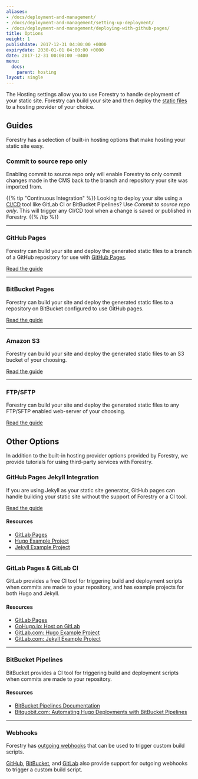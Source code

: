 ```yaml
---
aliases:
- /docs/deployment-and-management/
- /docs/deployment-and-management/setting-up-deployment/
- /docs/deployment-and-management/deploying-with-github-pages/
title: Options
weight: 1
publishdate: 2017-12-31 04:00:00 +0000
expirydate: 2030-01-01 04:00:00 +0000
date: 2017-12-31 00:00:00 -0400
menu:
  docs:
    parent: hosting
layout: single
---
```

The Hosting settings allow you to use Forestry to handle deployment of your static site. Forestry can build your site and then deploy the [static files](/docs/faqs/glossary/static-files) to a hosting provider of your choice.

## Guides
Forestry has a selection of built-in hosting options that make hosting your static site easy.

### Commit to source repo only
Enabling commit to source repo only will enable Forestry to only commit changes made in the CMS back to the branch and repository your site was imported from.

{{% tip "Continuous Integration" %}}
Looking to deploy your site using a [CI/CD](/docs/faqs/glossary/ci-cd) tool like GitLab CI or BitBucket Pipelines? Use *Commit to source repo only*. This will trigger any CI/CD tool when a change is saved or published in Forestry.
{{% /tip %}}

---

### GitHub Pages
Forestry can build your site and deploy the generated static files to a branch of a GitHub repository for use with [GitHub Pages](https://pages.github.com/).

[Read the guide](/docs/hosting/github-pages)

---

### BitBucket Pages
Forestry can build your site and deploy the generated static files to a repository on BitBucket configured to use GitHub pages.

[Read the guide](/docs/hosting/bitbucket-pages)

---

### Amazon S3
Forestry can build your site and deploy the generated static files to an S3 bucket of your choosing.

[Read the guide](/docs/hosting/amazon-s3)

---

### FTP/SFTP
Forestry can build your site and deploy the generated static files to any FTP/SFTP enabled web-server of your choosing.

[Read the guide](/docs/hosting/ftp)


## Other Options
In addition to the built-in hosting provider options provided by Forestry, we provide tutorials for using third-party services with Forestry.

### GitHub Pages Jekyll Integration
If you are using Jekyll as your static site generator, GitHub pages can handle building your static site without the support of Forestry or a CI tool.

[Read the guide](/docs/guides/hosting/github-pages-jekyll)

#### Resources
- [GitLab Pages](https://about.gitlab.com/features/pages/)
- [Hugo Example Project](https://gitlab.com/pages/hugo)
- [Jekyll Example Project](https://gitlab.com/groups/pages)

---

### GitLab Pages & GitLab CI
GitLab provides a free CI tool for triggering build and deployment scripts when commits are made to your repository, and has example projects for both Hugo and Jekyll.

#### Resources
- [GitLab Pages](https://about.gitlab.com/features/pages/)
- [GoHugo.io: Host on GitLab](https://gohugo.io/hosting-and-deployment/hosting-on-gitlab/)
- [GitLab.com: Hugo Example Project](https://gitlab.com/pages/hugo)
- [GitLab.com: Jekyll Example Project](https://gitlab.com/groups/pages)

---

### BitBucket Pipelines
BitBucket provides a CI tool for triggering build and deployment scripts when commits are made to your repository.

#### Resources
- [BitBucket Pipelines Documentation](https://bitbucket.org/product/features/pipelines)
- [Bitquobit.com: Automating Hugo Deployments with BitBucket Pipelines](https://bitquabit.com/post/automating-hugo-deployments/)

---

### Webhooks
Forestry has [outgoing webhooks](/docs/hosting/webhooks/) that can be used to trigger custom build scripts. 

[GitHub](https://developer.github.com/webhooks/), [BitBucket](https://confluence.atlassian.com/bitbucket/manage-webhooks-735643732.html), and [GitLab](https://docs.gitlab.com/ce/user/project/integrations/webhooks.html) also provide support for outgoing webhooks to trigger a custom build script.